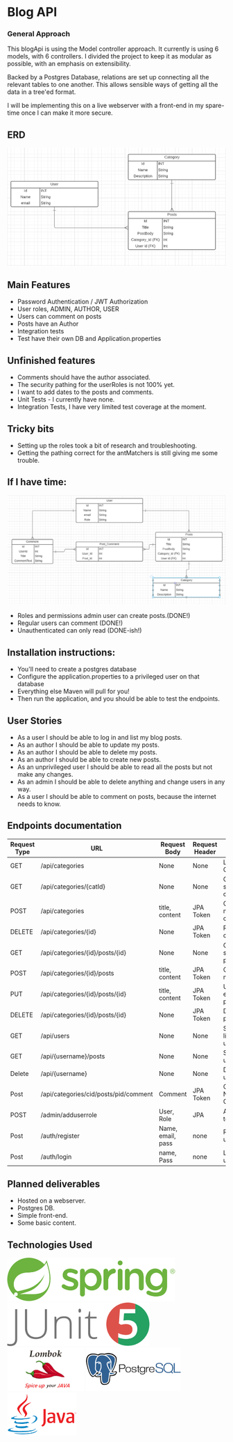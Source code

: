 # Blog API

### General Approach
This blogApi is using the Model controller approach. It currently is using 6 models, with 6 controllers. I divided the 
project to keep it as modular as possible, with an emphasis on extensibility. 

Backed by a Postgres Database, relations are set up connecting all the relevant tables to one another. This allows 
sensible ways of getting all the data in a tree'ed format. 

I will be implementing this on a live webserver with a front-end in my spare-time once I can make it more secure. 


## ERD

![](./README/ERD.png)

## Main Features
* Password Authentication / JWT Authorization
* User roles, ADMIN, AUTHOR, USER
* Users can comment on posts
* Posts have an Author
* Integration tests
* Test have their own DB and Application.properties

## Unfinished features
* Comments should have the author associated.
* The security pathing for the userRoles is not 100% yet.
* I want to add dates to the posts and comments.
* Unit Tests - I currently have none. 
* Integration Tests, I have very limited test coverage at the moment. 

## Tricky bits
* Setting up the roles took a bit of research and troubleshooting.
* Getting the pathing correct for the antMatchers is still giving me some trouble.


## If I have time:
![](./README/ambitious.erd.png)
* Roles and permissions admin user can create posts.(DONE!)
* Regular users can comment (DONE!)
* Unauthenticated can only read (DONE-ish!)

## Installation instructions:
* You'll need to create a postgres database
* Configure the application.properties to a privileged user on that database
* Everything else Maven will pull for you!
* Then run the application, and you should be able to test the endpoints.

## User Stories
* As a user I should be able to log in and list my blog posts.
* As an author I should be able to update my posts.
* As an author I should be able to delete my posts.
* As an author I should be able to create new posts.
* As an unprivileged user I should be able to read all the posts but not make any changes.
* As an admin I should be able to delete anything and change users in any way.
* As a user I should be able to comment on posts, because the internet needs to know.


## Endpoints documentation

| Request Type | URL                                   | Request Body      | Request Header | Function                | Access |
|--------------|---------------------------------------|-------------------|----------------|-------------------------|--------|
| GET          | /api/categories                       | None              | None           | List all Categories     | Any    |
| GET          | /api/categories/{catId}               | None              | None           | Get a specific category | ANY    |
| POST         | /api/categories                       | title, content    | JPA Token      | Create new category     | Author |
| DELETE       | /api/categories/{id}                  | None              | JPA Token      | Remove a category       | Admin  |
| GET          | /api/categories/{id}/posts/{id}       | None              | None           | Get a specific post     | Any    |
| POST         | /api/categories/{id}/posts            | title, content    | JPA Token      | Create A new post       | Author |
| PUT          | /api/categories/{id}/posts/{id}       | title, content    | JPA Token      | Update an existing post | Author |
| DELETE       | /api/categories/{id}/posts/{id}       | None              | JPA Token      | Delete a post           | Author |
| GET          | /api/users                            | None              | None           | Shows a list of users   | Any    |
| GET          | /api/{username}/posts                 | None              | None           | Shows all user posts    | Any    |
| Delete       | /api/{username}                       | None              | None           | Delete a user           | Admin  |
| Post         | /api/categories/cid/posts/pid/comment | Comment           | JPA Token      | Create a New Comment    | USER+  |
| POST         | /admin/adduserrole                    | User, Role        | JPA            | Add a role to a user    | Admin  |
| Post         | /auth/register                        | Name, email, pass | none           | Register a user         | Any    |
| Post         | /auth/login                           | name, Pass        | none           | Login a user            | ANY    |

## Planned deliverables
* Hosted on a webserver.
* Postgres DB.
* Simple front-end.
* Some basic content.

## Technologies Used
<img height="100" style="display: inline" src="./README/spring-logo.svg"/>
<img height="100" style="display: inline" src="./README/junit.png"/>
<img height="100" style="display: inline" src="./README/lombok.png"/>
<img height="100" style="display: inline" src="./README/postgres.png"/>
<img height="100" style="display: inline" src="./README/javalogo.png"/>